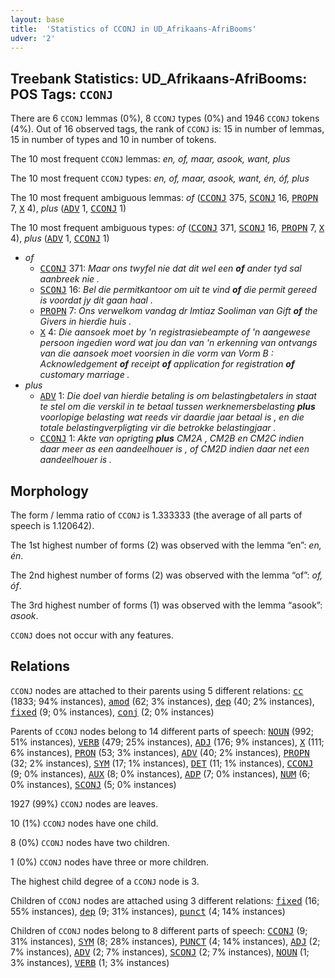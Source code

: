 ```yaml
---
layout: base
title:  'Statistics of CCONJ in UD_Afrikaans-AfriBooms'
udver: '2'
---
```


## Treebank Statistics: UD_Afrikaans-AfriBooms: POS Tags: `CCONJ`

There are 6 `CCONJ` lemmas (0%), 8 `CCONJ` types (0%) and 1946 `CCONJ` tokens (4%).
Out of 16 observed tags, the rank of `CCONJ` is: 15 in number of lemmas, 15 in number of types and 10 in number of tokens.

The 10 most frequent `CCONJ` lemmas: <em>en, of, maar, asook, want, plus</em>

The 10 most frequent `CCONJ` types:  <em>en, of, maar, asook, want, én, óf, plus</em>

The 10 most frequent ambiguous lemmas: <em>of</em> (<tt><a href="af_afribooms-pos-CCONJ.html">CCONJ</a></tt> 375, <tt><a href="af_afribooms-pos-SCONJ.html">SCONJ</a></tt> 16, <tt><a href="af_afribooms-pos-PROPN.html">PROPN</a></tt> 7, <tt><a href="af_afribooms-pos-X.html">X</a></tt> 4), <em>plus</em> (<tt><a href="af_afribooms-pos-ADV.html">ADV</a></tt> 1, <tt><a href="af_afribooms-pos-CCONJ.html">CCONJ</a></tt> 1)

The 10 most frequent ambiguous types:  <em>of</em> (<tt><a href="af_afribooms-pos-CCONJ.html">CCONJ</a></tt> 371, <tt><a href="af_afribooms-pos-SCONJ.html">SCONJ</a></tt> 16, <tt><a href="af_afribooms-pos-PROPN.html">PROPN</a></tt> 7, <tt><a href="af_afribooms-pos-X.html">X</a></tt> 4), <em>plus</em> (<tt><a href="af_afribooms-pos-ADV.html">ADV</a></tt> 1, <tt><a href="af_afribooms-pos-CCONJ.html">CCONJ</a></tt> 1)


* <em>of</em>
  * <tt><a href="af_afribooms-pos-CCONJ.html">CCONJ</a></tt> 371: <em>Maar ons twyfel nie dat dit wel een <b>of</b> ander tyd sal aanbreek nie .</em>
  * <tt><a href="af_afribooms-pos-SCONJ.html">SCONJ</a></tt> 16: <em>Bel die permitkantoor om uit te vind <b>of</b> die permit gereed is voordat jy dit gaan haal .</em>
  * <tt><a href="af_afribooms-pos-PROPN.html">PROPN</a></tt> 7: <em>Ons verwelkom vandag dr Imtiaz Sooliman van Gift <b>of</b> the Givers in hierdie huis .</em>
  * <tt><a href="af_afribooms-pos-X.html">X</a></tt> 4: <em>Die aansoek moet by 'n registrasiebeampte of 'n aangewese persoon ingedien word wat jou dan van 'n erkenning van ontvangs van die aansoek moet voorsien in die vorm van Vorm B : Acknowledgement <b>of</b> receipt <b>of</b> application for registration <b>of</b> customary marriage .</em>
* <em>plus</em>
  * <tt><a href="af_afribooms-pos-ADV.html">ADV</a></tt> 1: <em>Die doel van hierdie betaling is om belastingbetalers in staat te stel om die verskil in te betaal tussen werknemersbelasting <b>plus</b> voorlopige belasting wat reeds vir daardie jaar betaal is , en die totale belastingverpligting vir die betrokke belastingjaar .</em>
  * <tt><a href="af_afribooms-pos-CCONJ.html">CCONJ</a></tt> 1: <em>Akte van oprigting <b>plus</b> CM2A , CM2B en CM2C indien daar meer as een aandeelhouer is , of CM2D indien daar net een aandeelhouer is .</em>

## Morphology

The form / lemma ratio of `CCONJ` is 1.333333 (the average of all parts of speech is 1.120642).

The 1st highest number of forms (2) was observed with the lemma “en”: <em>en, én</em>.

The 2nd highest number of forms (2) was observed with the lemma “of”: <em>of, óf</em>.

The 3rd highest number of forms (1) was observed with the lemma “asook”: <em>asook</em>.

`CCONJ` does not occur with any features.


## Relations

`CCONJ` nodes are attached to their parents using 5 different relations: <tt><a href="af_afribooms-dep-cc.html">cc</a></tt> (1833; 94% instances), <tt><a href="af_afribooms-dep-amod.html">amod</a></tt> (62; 3% instances), <tt><a href="af_afribooms-dep-dep.html">dep</a></tt> (40; 2% instances), <tt><a href="af_afribooms-dep-fixed.html">fixed</a></tt> (9; 0% instances), <tt><a href="af_afribooms-dep-conj.html">conj</a></tt> (2; 0% instances)

Parents of `CCONJ` nodes belong to 14 different parts of speech: <tt><a href="af_afribooms-pos-NOUN.html">NOUN</a></tt> (992; 51% instances), <tt><a href="af_afribooms-pos-VERB.html">VERB</a></tt> (479; 25% instances), <tt><a href="af_afribooms-pos-ADJ.html">ADJ</a></tt> (176; 9% instances), <tt><a href="af_afribooms-pos-X.html">X</a></tt> (111; 6% instances), <tt><a href="af_afribooms-pos-PRON.html">PRON</a></tt> (53; 3% instances), <tt><a href="af_afribooms-pos-ADV.html">ADV</a></tt> (40; 2% instances), <tt><a href="af_afribooms-pos-PROPN.html">PROPN</a></tt> (32; 2% instances), <tt><a href="af_afribooms-pos-SYM.html">SYM</a></tt> (17; 1% instances), <tt><a href="af_afribooms-pos-DET.html">DET</a></tt> (11; 1% instances), <tt><a href="af_afribooms-pos-CCONJ.html">CCONJ</a></tt> (9; 0% instances), <tt><a href="af_afribooms-pos-AUX.html">AUX</a></tt> (8; 0% instances), <tt><a href="af_afribooms-pos-ADP.html">ADP</a></tt> (7; 0% instances), <tt><a href="af_afribooms-pos-NUM.html">NUM</a></tt> (6; 0% instances), <tt><a href="af_afribooms-pos-SCONJ.html">SCONJ</a></tt> (5; 0% instances)

1927 (99%) `CCONJ` nodes are leaves.

10 (1%) `CCONJ` nodes have one child.

8 (0%) `CCONJ` nodes have two children.

1 (0%) `CCONJ` nodes have three or more children.

The highest child degree of a `CCONJ` node is 3.

Children of `CCONJ` nodes are attached using 3 different relations: <tt><a href="af_afribooms-dep-fixed.html">fixed</a></tt> (16; 55% instances), <tt><a href="af_afribooms-dep-dep.html">dep</a></tt> (9; 31% instances), <tt><a href="af_afribooms-dep-punct.html">punct</a></tt> (4; 14% instances)

Children of `CCONJ` nodes belong to 8 different parts of speech: <tt><a href="af_afribooms-pos-CCONJ.html">CCONJ</a></tt> (9; 31% instances), <tt><a href="af_afribooms-pos-SYM.html">SYM</a></tt> (8; 28% instances), <tt><a href="af_afribooms-pos-PUNCT.html">PUNCT</a></tt> (4; 14% instances), <tt><a href="af_afribooms-pos-ADJ.html">ADJ</a></tt> (2; 7% instances), <tt><a href="af_afribooms-pos-ADV.html">ADV</a></tt> (2; 7% instances), <tt><a href="af_afribooms-pos-SCONJ.html">SCONJ</a></tt> (2; 7% instances), <tt><a href="af_afribooms-pos-NOUN.html">NOUN</a></tt> (1; 3% instances), <tt><a href="af_afribooms-pos-VERB.html">VERB</a></tt> (1; 3% instances)

